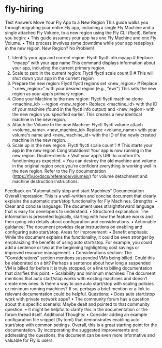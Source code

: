 # fly-hiring
Test Answers
Move Your Fly App to a New Region
This guide walks you through migrating your entire Fly app, including a single Fly Machine and a single attached Fly Volume, to a new region using the Fly CLI (flyctl).
Before you begin:
•	This guide assumes your app has one Fly Machine and one Fly Volume.
•	This process involves some downtime while your app redeploys in the new region.
New Region? No Problem!
1.	Identify your app and current region:
Flyctl
flyctl info myapp  # Replace "myapp" with your app name
This command displays information about your app, including the current primary region.
2.	Scale to zero in the current region:
Flyctl
flyctl scale count 0  # This will shut down your app in the current region
3.	Prepare the new region:
Flyctl
flyctl regions set <new_region>  # Replace "<new_region>" with your desired region (e.g., "ewr")
This sets the new region as your app's primary region.
4.	Clone your Machine to the new region:
Flyctl
flyctl machine clone <machine_id> --region <new_region>
Replace <machine_id> with the ID of your machine (found in the flyctl info output) and <new_region> with the new region you specified earlier. This creates a new identical machine in the new region.
5.	Attach the Volume to the new Machine:
Flyctl
flyctl volume attach <volume_name> <new_machine_id>
Replace <volume_name> with your volume's name and <new_machine_id> with the ID of the newly created machine in the new region.
6.	Scale up in the new region:
Flyctl
flyctl scale count 1  # This starts your app in the new region
Congratulations! Your app is now running in the new region.
Double-check:
•	Visit your app's URL to confirm it's functioning as expected.
•	You can destroy the old machine and volume in the original region once you're confident everything is working well in the new region. Refer to the Fly documentation (https://fly.io/docs/reference/volumes/) for volume detachment and machine destruction instructions.



Feedback on "Automatically stop and start Machines" Documentation
Overall Impression:
This is a well-written and concise document that clearly explains the automatic start/stop functionality for Fly Machines.
Strengths:
•	Clear and concise language: The document uses straightforward language that is easy for developers to understand.
•	Structured explanation: The information is presented logically, starting with how the feature works and then going into details about configuration and considerations.
•	Actionable guidance: The document provides clear instructions on enabling and configuring auto start/stop.
Areas for Improvement:
•	Benefit emphasis: While the document explains the functionality, it could be even stronger by emphasizing the benefits of using auto start/stop. For example, you could add a sentence or two at the beginning highlighting cost savings or improved resource management.
•	Considerations section: The "Considerations" section mentions suspended VMs being billed. Could this be elaborated on a bit? Perhaps a sentence about how long a suspended VM is billed for before it is truly stopped, or a link to billing documentation that clarifies this point.
•	Scalability and minimum machines: The document mentions that auto start/stop works with existing machines and doesn't create new ones. Is there a way to use auto start/stop with scaling policies or minimum running machines? If so, perhaps a brief mention or a link to relevant documentation could be helpful.
Questions:
•	Does auto start/stop work with private network apps?
•	The community forum has a question about this specific scenario: Maybe dealt and pointed to that community question. 
•	It might be helpful to clarify this in the documentation or the forum thread itself.
Additional Thoughts:
•	Consider adding an example configuration file snippet (fly.toml) that demonstrates enabling auto start/stop with common settings.
Overall, this is a great starting point for the documentation. By incorporating the suggested improvements and addressing the questions, the document can be even more informative and valuable for Fly.io users.

